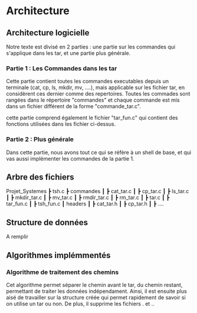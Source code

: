 # Architecture

## Architecture logicielle

Notre texte est divisé en 2 parties : une partie sur les commandes qui s'applique dans les tar, et une partie plus générale.

### Partie 1 : Les Commandes dans les tar

Cette partie contient toutes les commandes executables depuis un terminale (cat, cp, ls, mkdir, mv, ....), mais applicable sur les fichier tar, en considèrent ces dernier comme des repertoires.
Toutes les commades sont rangées dans le répertoire "commandes" et chaque commande est mis dans un fichier différent de la forme "commande_tar.c".

cette partie comprend également le fichier "tar_fun.c" qui contient des fonctions utilisées dans les fichier ci-dessus.

### Partie 2 : Plus générale

Dans cette partie, nous avons tout ce qui se réfère à un shell de base, et qui vas aussi implémenter les commandes de la partie 1.

## Arbre des fichiers

Projet_Systemes
 ┣ tsh.c
 ┣ commandes
 ┃ ┣ cat_tar.c
 ┃ ┣ cp_tar.c
 ┃ ┣ ls_tar.c
 ┃ ┣ mkdir_tar.c
 ┃ ┣ mv_tar.c
 ┃ ┣ rmdir_tar.c
 ┃ ┣ rm_tar.c
 ┃ ┣ tar.c
 ┃ ┣ tar_fun.c
 ┃ ┣ tsh_fun.c
 ┃ headers
 ┃ ┣ cat_tar.h
 ┃ ┣ cp_tar.h
 ┃ ┣ ....

## Structure de données

A remplir

## Algorithmes implémmentés

### Algorithme de traitement des chemins

Cet algorithme permet séparer le chemin avant le tar, du chemin restant, permettant de traiter les données indépendament.
Ainsi, il est ensuite plus aisé de travailler sur la structure créée qui permet rapidement de savoir si on utilise un tar ou non.
De plus, il supprime les fichiers . et ..
